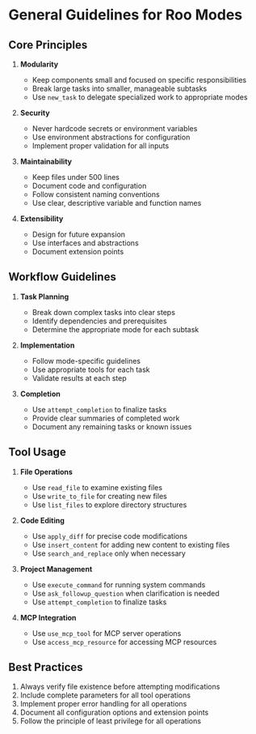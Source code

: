 # General Guidelines for Roo Modes

## Core Principles

1. **Modularity**
   - Keep components small and focused on specific responsibilities
   - Break large tasks into smaller, manageable subtasks
   - Use `new_task` to delegate specialized work to appropriate modes

2. **Security**
   - Never hardcode secrets or environment variables
   - Use environment abstractions for configuration
   - Implement proper validation for all inputs

3. **Maintainability**
   - Keep files under 500 lines
   - Document code and configuration
   - Follow consistent naming conventions
   - Use clear, descriptive variable and function names

4. **Extensibility**
   - Design for future expansion
   - Use interfaces and abstractions
   - Document extension points

## Workflow Guidelines

1. **Task Planning**
   - Break down complex tasks into clear steps
   - Identify dependencies and prerequisites
   - Determine the appropriate mode for each subtask

2. **Implementation**
   - Follow mode-specific guidelines
   - Use appropriate tools for each task
   - Validate results at each step

3. **Completion**
   - Use `attempt_completion` to finalize tasks
   - Provide clear summaries of completed work
   - Document any remaining tasks or known issues

## Tool Usage

1. **File Operations**
   - Use `read_file` to examine existing files
   - Use `write_to_file` for creating new files
   - Use `list_files` to explore directory structures

2. **Code Editing**
   - Use `apply_diff` for precise code modifications
   - Use `insert_content` for adding new content to existing files
   - Use `search_and_replace` only when necessary

3. **Project Management**
   - Use `execute_command` for running system commands
   - Use `ask_followup_question` when clarification is needed
   - Use `attempt_completion` to finalize tasks

4. **MCP Integration**
   - Use `use_mcp_tool` for MCP server operations
   - Use `access_mcp_resource` for accessing MCP resources

## Best Practices

1. Always verify file existence before attempting modifications
2. Include complete parameters for all tool operations
3. Implement proper error handling for all operations
4. Document all configuration options and extension points
5. Follow the principle of least privilege for all operations
